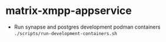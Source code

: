 # matrix-xmpp-appservice

- Run synapse and postgres development podman containers `./scripts/run-development-containers.sh`
